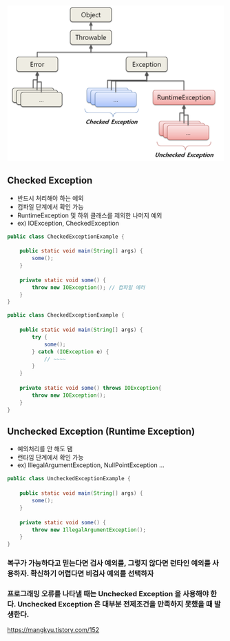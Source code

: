 ![Exception Architecture](../images/exeption_architecture.png)


## Checked Exception
- 반드시 처리해야 하는 예외
- 컴파일 단계에서 확인 가능
- RuntimeException 및 하위 클래스를 제외한 나머지 예외
- ex) IOException, CheckedException

```java
public class CheckedExceptionExample {

    public static void main(String[] args) {
        some();
    }

    private static void some() {
        throw new IOException(); // 컴파일 에러
    }
}

```

```java
public class CheckedExceptionExample {

    public static void main(String[] args) {
        try {
            some();
        } catch (IOException e) {
            // ~~~~
        }
    }

    private static void some() throws IOException{
        throw new IOException();
    }
}

```

## Unchecked Exception (Runtime Exception)
- 예외처리를 안 해도 됌
- 런타임 단계에서 확인 가능
- ex) IllegalArgumentException, NullPointException ...

```java
public class UncheckedExceptionExample {

    public static void main(String[] args) {
        some();
    }

    private static void some() {
        throw new IllegalArgumentException();
    }
}

```

### 복구가 가능하다고 믿는다면 검사 예외를, 그렇지 않다면 런타인 예외를 사용하자. 확신하기 어렵다면 비검사 예외를 선택하자

### 프로그래밍 오류를 나타낼 때는 Unchecked Exception 을 사용해야 한다. Unchecked Exception 은 대부분 전제조건을 만족하지 못했을 때 발생한다.


https://mangkyu.tistory.com/152
